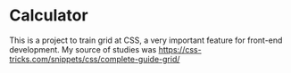 # Calculator
This is a project to train grid at CSS,  a very important feature for front-end development. My source of studies was https://css-tricks.com/snippets/css/complete-guide-grid/
